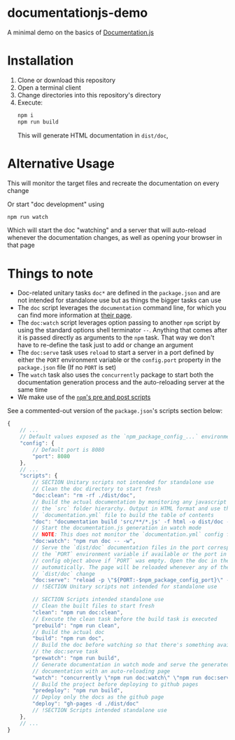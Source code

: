 documentationjs-demo
====

A minimal demo on the basics of [Documentation.js][1]

# Installation

1. Clone or download this repository
2. Open a terminal client
3. Change directories into this repository's directory
4. Execute:
    ```sh
    npm i
    npm run build
    ```
    This will generate HTML documentation in `dist/doc`,

# Alternative Usage

This will monitor the target files and recreate the documentation on every
change

Or start "doc development" using

```sh
npm run watch
```

Which will start the doc "watching" and a server that will auto-reload whenever
the documentation changes, as well as opening your browser in that page

# Things to note

- Doc-related unitary tasks `doc*` are defined in the `package.json` and are not
  intended for standalone use but as things the bigger tasks can use
- The `doc` script leverages the `documentation` command line, for which you can
  find more information at [their page][1].
- The `doc:watch` script leverages option passing to another `npm` script by
  using the standard options shell terminator `--`. Anything that comes after it
  is passed directly as arguments to the `npm` task. That way we don't have to
  re-define the task just to add or change an argument
- The `doc:serve` task uses `reload` to start a server in a port defined by
  either the `PORT` environment variable or the `config.port` property in the
  `package.json` file (If no `PORT` is set)
- The `watch` task also uses the `concurrently` package to start both the
  documentation generation process and the auto-reloading server at the same
  time
- We make use of the [`npm`'s pre and post scripts][2]

See a commented-out version of the `package.json`'s scripts section below:

```js
{
    // ...
    // Default values exposed as the `npm_package_config_...` environment variables
    "config": {
        // Default port is 8080
        "port": 8080
    },
    // ...
    "scripts": {
        // SECTION Unitary scripts not intended for standalone use
        // Clean the doc directory to start fresh
        "doc:clean": "rm -rf ./dist/doc",
        // Build the actual documentation by monitoring any javascript files in
        // the `src` folder hierarchy. Output in HTML format and use the
        // `documentation.yml` file to build the table of contents
        "doc": "documentation build 'src/**/*.js' -f html -o dist/doc --config documentation.yml",
        // Start the documentation.js generation in watch mode
        // NOTE: This does not monitor the `documentation.yml` config file
        "doc:watch": "npm run doc -- -w",
        // Serve the `dist/doc` documentation files in the port corresponding to
        // the `PORT` environment variable if available or the port in the
        // config object above if `PORT` was empty. Open the doc in the browser
        // automatically. The page will be reloaded whenever any of the files in
        // `dist/doc` change
        "doc:serve": "reload -p \"${PORT:-$npm_package_config_port}\" -d dist/doc -b",
        // !SECTION Unitary scripts not intended for standalone use

        // SECTION Scripts intended standalone use
        // Clean the built files to start fresh
        "clean": "npm run doc:clean",
        // Execute the clean task before the build task is executed
        "prebuild": "npm run clean",
        // Build the actual doc
        "build": "npm run doc",
        // Build the doc before watching so that there's something available for
        // the doc:serve task
        "prewatch": "npm run build",
        // Generate documentation in watch mode and serve the generated
        // documentation with an auto-reloading page
        "watch": "concurrently \"npm run doc:watch\" \"npm run doc:serve\"",
        // Build the project before deploying to github pages
        "predeploy": "npm run build",
        // Deploy only the docs as the github page
        "deploy": "gh-pages -d ./dist/doc"
        // !SECTION Scripts intended standalone use
    },
    // ...
}
```

[1]: http://documentation.js.org/ (Documentation.js)
[2]: https://docs.npmjs.com/cli/v6/using-npm/scripts#pre--post-scripts (NPM's pre and post scripts)
